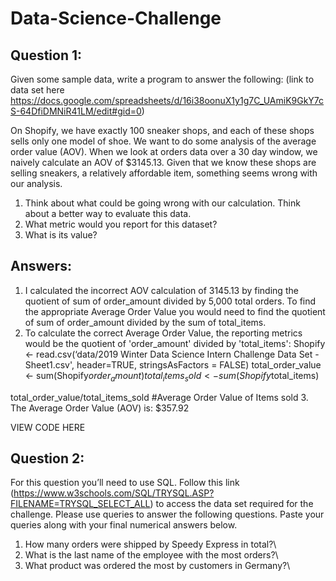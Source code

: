 # Data-Science-Challenge

## Question 1:

 Given some sample data, write a program to answer the following: (link to data set here https://docs.google.com/spreadsheets/d/16i38oonuX1y1g7C_UAmiK9GkY7cS-64DfiDMNiR41LM/edit#gid=0)
 
 On Shopify, we have exactly 100 sneaker shops, and each of these shops sells only one model of shoe. We want to do some analysis of the average order value (AOV). When we look at orders data over a 30 day window, we naively calculate an AOV of $3145.13. Given that we know these shops are selling sneakers, a relatively affordable item, something seems wrong with our analysis. 

1. Think about what could be going wrong with our calculation. Think about a better way to evaluate this data.
2. What metric would you report for this dataset?
3. What is its value?

## Answers: 

1. I calculated the incorrect AOV calculation of 3145.13 by finding the quotient of sum of order_amount divided by 5,000 total orders. To find the appropriate Average Order Value you would need to find the quotient of sum of order_amount divided by the sum of total_items. 
2. To calculate the correct Average Order Value, the reporting metrics would be the quotient of 'order_amount' divided by 'total_items':
Shopify <- read.csv(‘data/2019 Winter Data Science Intern Challenge Data Set - Sheet1.csv', header=TRUE, stringsAsFactors = FALSE)
total_order_value <- sum(Shopify$order_amount)
total_items_sold<- sum(Shopify$total_items)

total_order_value/total_items_sold  #Average Order Value of Items sold 
3. The Average Order Value (AOV) is: $357.92

VIEW CODE HERE

## Question 2: 

For this question you’ll need to use SQL. Follow this link (https://www.w3schools.com/SQL/TRYSQL.ASP?FILENAME=TRYSQL_SELECT_ALL) to access the data set required for the challenge. Please use queries to answer the following questions. Paste your queries along with your final numerical answers below.

1. How many orders were shipped by Speedy Express in total?\
2. What is the last name of the employee with the most orders?\
3. What product was ordered the most by customers in Germany?\

